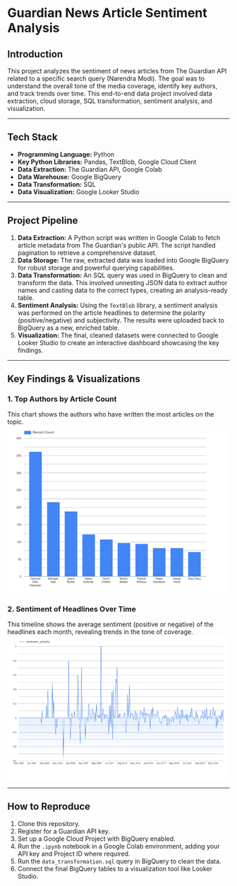 # Guardian News Article Sentiment Analysis

## Introduction

This project analyzes the sentiment of news articles from The Guardian API related to a specific search query (Narendra Modi). The goal was to understand the overall tone of the media coverage, identify key authors, and track trends over time. This end-to-end data project involved data extraction, cloud storage, SQL transformation, sentiment analysis, and visualization.

---

## Tech Stack

* **Programming Language:** Python
* **Key Python Libraries:** Pandas, TextBlob, Google Cloud Client
* **Data Extraction:** The Guardian API, Google Colab
* **Data Warehouse:** Google BigQuery
* **Data Transformation:** SQL
* **Data Visualization:** Google Looker Studio

---

## Project Pipeline

1.  **Data Extraction:** A Python script was written in Google Colab to fetch article metadata from The Guardian's public API. The script handled pagination to retrieve a comprehensive dataset.
2.  **Data Storage:** The raw, extracted data was loaded into Google BigQuery for robust storage and powerful querying capabilities.
3.  **Data Transformation:** An SQL query was used in BigQuery to clean and transform the data. This involved unnesting JSON data to extract author names and casting data to the correct types, creating an analysis-ready table.
4.  **Sentiment Analysis:** Using the `TextBlob` library, a sentiment analysis was performed on the article headlines to determine the polarity (positive/negative) and subjectivity. The results were uploaded back to BigQuery as a new, enriched table.
5.  **Visualization:** The final, cleaned datasets were connected to Google Looker Studio to create an interactive dashboard showcasing the key findings.

---

## Key Findings & Visualizations

### 1. Top Authors by Article Count
This chart shows the authors who have written the most articles on the topic.
![alt text](https://github.com/Arrayar/news-article-sentiment-analysis/blob/main/Author%20count%20bar%20chart%20.png?raw=true)

### 2. Sentiment of Headlines Over Time
This timeline shows the average sentiment (positive or negative) of the headlines each month, revealing trends in the tone of coverage.
![alt text](https://github.com/Arrayar/news-article-sentiment-analysis/blob/main/sentiment%20analysis.png?raw=true)



---

## How to Reproduce
1. Clone this repository.
2. Register for a Guardian API key.
3. Set up a Google Cloud Project with BigQuery enabled.
4. Run the `.ipynb` notebook in a Google Colab environment, adding your API key and Project ID where required.
5. Run the `data_transformation.sql` query in BigQuery to clean the data.
6. Connect the final BigQuery tables to a visualization tool like Looker Studio.
